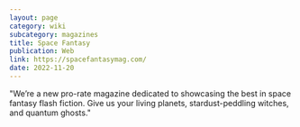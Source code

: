 ```yaml
---
layout: page
category: wiki
subcategory: magazines
title: Space Fantasy
publication: Web
link: https://spacefantasymag.com/
date: 2022-11-20
---
```


"We’re a new pro-rate magazine dedicated to showcasing the best in space fantasy flash fiction. Give us your living planets, stardust-peddling witches, and quantum ghosts."
